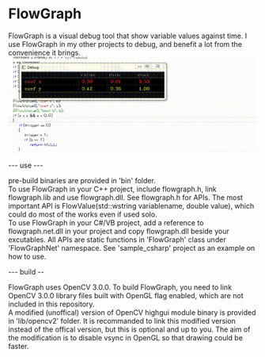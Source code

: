 # FlowGraph

FlowGraph is a visual debug tool that show variable values against time. I use FlowGraph in my other projects to debug, and benefit a lot from the convenience it brings.
![screenshot](https://raw.githubusercontent.com/geovens/FlowGraph/master/t165.gif)

--- use ---

pre-build binaries are provided in 'bin' folder.  
To use FlowGraph in your C++ project, include flowgraph.h, link flowgraph.lib and use flowgraph.dll. See flowgraph.h for APIs. The most important API is FlowValue(std::wstring variablename, double value), which could do most of the works even if used solo.  
To use FlowGraph in your C#/VB project, add a reference to flowgraph.net.dll in your project and copy flowgraph.dll beside your excutables. All APIs are static functions in 'FlowGraph' class under 'FlowGraphNet' namespace. See 'sample_csharp' project as an example on how to use.

--- build --

FlowGraph uses OpenCV 3.0.0. To build FlowGraph, you need to link OpenCV 3.0.0 library files built with OpenGL flag enabled, which are not included in this repository.   
A modified (unoffical) version of OpenCV highgui module binary is provided in 'lib/opencv2' folder. It is recommanded to link this modified version instead of the offical version, but this is optional and up to you. The aim of the modification is to disable vsync in OpenGL so that drawing could be faster.
